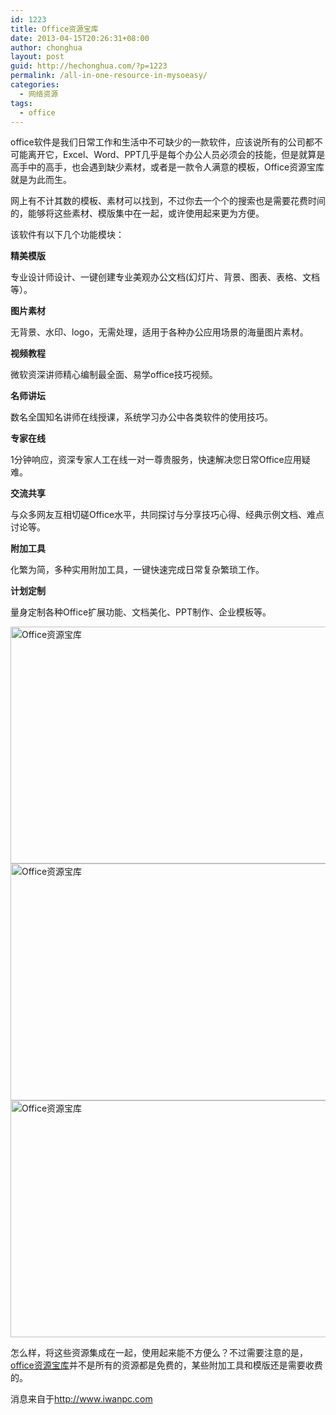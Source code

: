 ```yaml
---
id: 1223
title: Office资源宝库
date: 2013-04-15T20:26:31+08:00
author: chonghua
layout: post
guid: http://hechonghua.com/?p=1223
permalink: /all-in-one-resource-in-mysoeasy/
categories:
  - 网络资源
tags:
  - office
---
```

office软件是我们日常工作和生活中不可缺少的一款软件，应该说所有的公司都不可能离开它，Excel、Word、PPT几乎是每个办公人员必须会的技能，但是就算是高手中的高手，也会遇到缺少素材，或者是一款令人满意的模板，Office资源宝库就是为此而生。

<!--more-->

网上有不计其数的模板、素材可以找到，不过你去一个个的搜索也是需要花费时间的，能够将这些素材、模版集中在一起，或许使用起来更为方便。

该软件有以下几个功能模块：

**精美模版** 

专业设计师设计、一键创建专业美观办公文档(幻灯片、背景、图表、表格、文档等）。 

**图片素材** 

无背景、水印、logo，无需处理，适用于各种办公应用场景的海量图片素材。 

**视频教程** 

微软资深讲师精心编制最全面、易学office技巧视频。 

**名师讲坛** 

数名全国知名讲师在线授课，系统学习办公中各类软件的使用技巧。 

**专家在线** 

1分钟响应，资深专家人工在线一对一尊贵服务，快速解决您日常Office应用疑难。 

**交流共享** 

与众多网友互相切磋Office水平，共同探讨与分享技巧心得、经典示例文档、难点讨论等。 

**附加工具** 

化繁为简，多种实用附加工具，一键快速完成日常复杂繁琐工作。 

**计划定制** 

量身定制各种Office扩展功能、文档美化、PPT制作、企业模板等。 

<img style="display: block; float: none; margin-left: auto; margin-right: auto" src="http://chonghua-1251666171.cos.ap-shanghai.myqcloud.com/officeziyuan_zpsb0af96e0.png" width="520" height="379" alt="Office资源宝库" /> 

<img style="display: block; float: none; margin-left: auto; margin-right: auto" src="http://chonghua-1251666171.cos.ap-shanghai.myqcloud.com/officeziyuan2_zpsf1ec7d6f.png" width="520" height="379" alt="Office资源宝库" /> 

<img style="display: block; float: none; margin-left: auto; margin-right: auto" src="http://chonghua-1251666171.cos.ap-shanghai.myqcloud.com/officeziyuan3_zpsb7ffcd97.png" width="520" height="379" alt="Office资源宝库" /> 

怎么样，将这些资源集成在一起，使用起来能不方便么？不过需要注意的是，<a href="http://www.mysoeasy.com/Home.html" target="_blank">office资源宝库</a>并不是所有的资源都是免费的，某些附加工具和模版还是需要收费的。

消息来自于<a title="http://www.iwanpc.com" href="http://www.iwanpc.com" target="_blank">http://www.iwanpc.com</a>